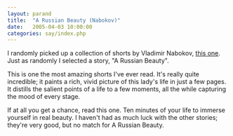 ```yaml
---
layout: parand
title:  "A Russian Beauty (Nabokov)"
date:   2005-04-03 10:00:00
categories: say/index.php
---
```

I randomly picked up a collection of shorts by Vladimir Nabokov, [this one](http://www.amazon.com/exec/obidos/redirect?tag=parandcom-20&path=tg/detail/-/0679729976/qid=1112517980/sr=8-1/ref=pd_csp_1?v=glance&s=books&n=507846). Just as randomly I selected a story, "A Russian Beauty".

This is one the most amazing shorts I've ever read. It's really quite incredible; it paints a rich, vivid picture of this lady's life in just a few pages. It distills the salient points of a life to a few moments, all the while capturing the mood of every stage. 

If at all you get a chance, read this one. Ten minutes of your life to immerse yourself in real beauty. I haven't had as much luck with the other stories; they're very good, but no match for A Russian Beauty.
